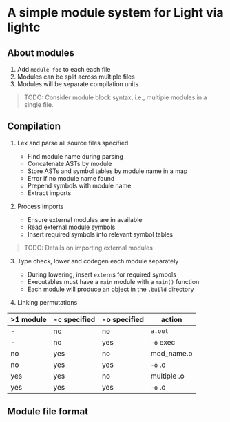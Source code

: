 # A simple module system for Light via lightc

## About modules

1. Add `module foo` to each each file
2. Modules can be split across multiple files
3. Modules will be separate compilation units

> TODO: Consider module block syntax, i.e., multiple modules in a single file.

## Compilation

1. Lex and parse all source files specified
   - Find module name during parsing
   - Concatenate ASTs by module
   - Store ASTs and symbol tables by module name in a map
   - Error if no module name found
   - Prepend symbols with module name
   - Extract imports

2. Process imports
   - Ensure external modules are in available
   - Read external module symbols
   - Insert required symbols into relevant symbol tables

> TODO: Details on importing external modules

3. Type check, lower and codegen each module separately
   - During lowering, insert `extern`s for required symbols
   - Executables must have a `main` module with a `main()` function
   - Each module will produce an object in the `.build` directory

4. Linking permutations

| >1 module | -c specified | -o specified | action      |
|-----------|--------------|--------------|-------------|
| \-        | no           | no           | `a.out`     |
| \-        | no           | yes          | `-o` exec   |
| no        | yes          | no           | mod_name.o  |
| no        | yes          | yes          | `-o` .o     |
| yes       | yes          | no           | multiple .o |
| yes       | yes          | yes          | `-o` .o     |

## Module file format
